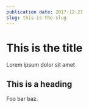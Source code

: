 ```yaml
---
publication date: 2017-12-27
slug: this-is-the-slug
---
```


# This is the title

Lorem ipsum dolor sit amet

## This is a heading

Foo bar baz.
